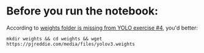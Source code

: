 # Before you run the notebook:
According to [weights folder is missing from YOLO exercise #4](https://github.com/udacity/CVND_Exercises/issues/4), you'd better:
```shell
mkdir weights && cd weights && wget https://pjreddie.com/media/files/yolov3.weights
```